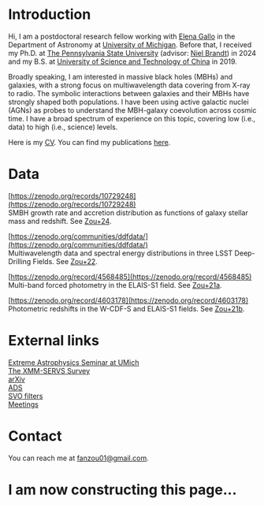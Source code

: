 # Introduction

Hi, I am a postdoctoral research fellow working with [Elena Gallo](https://public.websites.umich.edu/~egallo/index.html) in the Department of Astronomy at [University of Michigan](https://lsa.umich.edu/astro). Before that, I received my Ph.D. at [The Pennsylvania State University](https://science.psu.edu/astro) (advisor: [Niel Brandt](https://personal.science.psu.edu/wnb3/)) in 2024 and my B.S. at [University of Science and Technology of China](http://en.physics.ustc.edu.cn/main.htm) in 2019.

Broadly speaking, I am interested in massive black holes (MBHs) and galaxies, with a strong focus on multiwavelength data covering from X-ray to radio. The symbolic interactions between galaxies and their MBHs have strongly shaped both populations. I have been using active galactic nuclei (AGNs) as probes to understand the MBH-galaxy coevolution across cosmic time. I have a broad spectrum of experience on this topic, covering low (i.e., data) to high (i.e., science) levels.

Here is my [CV](files/CV_FanZou.pdf). You can find my publications [here](https://ui.adsabs.harvard.edu/public-libraries/yzJT8uBtSWiFxHXu9T26mw).

# Data
[https://zenodo.org/records/10729248](https://zenodo.org/records/10729248)<br/>
SMBH growth rate and accretion distribution as functions of galaxy stellar mass and redshift. See [Zou+24](https://ui.adsabs.harvard.edu/abs/2024ApJ...964..183Z/abstract).

[https://zenodo.org/communities/ddfdata/](https://zenodo.org/communities/ddfdata/)<br/>
Multiwavelength data and spectral energy distributions in three LSST Deep-Drilling Fields. See [Zou+22](https://ui.adsabs.harvard.edu/abs/2022ApJS..262...15Z/abstract).

[https://zenodo.org/record/4568485](https://zenodo.org/record/4568485)<br/>
Multi-band forced photometry in the ELAIS-S1 field. See [Zou+21a](https://ui.adsabs.harvard.edu/abs/2021RNAAS...5...31Z/abstract).

[https://zenodo.org/record/4603178](https://zenodo.org/record/4603178)<br/>
Photometric redshifts in the W-CDF-S and ELAIS-S1 fields. See [Zou+21b](https://ui.adsabs.harvard.edu/abs/2021RNAAS...5...56Z/abstract).

# External links
[Extreme Astrophysics Seminar at UMich](https://sites.google.com/umich.edu/extreme-astroph/)<br/>
[The XMM-SERVS Survey](https://personal.science.psu.edu/wnb3/xmmservs/xmmservs.html)<br/>
[arXiv](https://arxiv.org/list/astro-ph.GA/recent)<br/>
[ADS](https://ui.adsabs.harvard.edu)<br/>
[SVO filters](http://svo2.cab.inta-csic.es/theory/fps3/index.php?mode=browse)<br/>
[Meetings](https://www1.cadc-ccda.hia-iha.nrc-cnrc.gc.ca/en/meetings/)<br/>

# Contact
You can reach me at fanzou01@gmail.com.

# I am now constructing this page...
